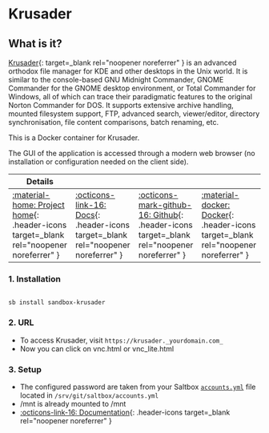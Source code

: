 # Krusader

## What is it?

[Krusader](http://www.krusader.org/){: target=_blank rel="noopener noreferrer" } is an advanced orthodox file manager for KDE and other desktops in the Unix world. It is similar to the console-based GNU Midnight Commander, GNOME Commander for the GNOME desktop environment, or Total Commander for Windows, all of which can trace their paradigmatic features to the original Norton Commander for DOS. It supports extensive archive handling, mounted filesystem support, FTP, advanced search, viewer/editor, directory synchronisation, file content comparisons, batch renaming, etc.



This is a Docker container for Krusader.

The GUI of the application is accessed through a modern web browser (no installation or configuration needed on the client side).

| Details     |             |             |             |
|-------------|-------------|-------------|-------------|
| [:material-home: Project home](http://www.krusader.org/){: .header-icons target=_blank rel="noopener noreferrer" } | [:octicons-link-16: Docs](https://github.com/binhex/arch-krusader){: .header-icons target=_blank rel="noopener noreferrer" } | [:octicons-mark-github-16: Github](https://github.com/binhex/arch-krusader){: .header-icons target=_blank rel="noopener noreferrer" } | [:material-docker: Docker](https://hub.docker.com/r/binhex/arch-krusader){: .header-icons target=_blank rel="noopener noreferrer" }|

### 1. Installation

``` shell

sb install sandbox-krusader

```

### 2. URL

- To access Krusader, visit `https://krusader._yourdomain.com_`
- Now you can click on vnc.html or vnc_lite.html

### 3. Setup

- The configured password are taken from your Saltbox [`accounts.yml`](../../../saltbox/install/install/#configuration) file located in `/srv/git/saltbox/accounts.yml`
- /mnt is already mounted to /mnt
- [:octicons-link-16: Documentation](https://github.com/binhex/arch-krusader){: .header-icons target=_blank rel="noopener noreferrer" }
